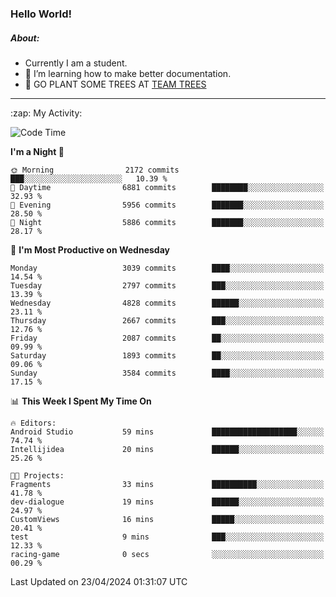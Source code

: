 ### Hello World!

##### About:
- Currently I am a student.
- 🌱 I’m learning how to make better documentation.
- 🌱 GO PLANT SOME TREES AT [TEAM TREES](https://teamtrees.org/)

---
  <summary>:zap: My Activity:</summary>
  
<!--START_SECTION:waka-->
![Code Time](http://img.shields.io/badge/Code%20Time-1%2C317%20hrs%2031%20mins-blue)

**I'm a Night 🦉** 

```text
🌞 Morning                2172 commits        ███░░░░░░░░░░░░░░░░░░░░░░   10.39 % 
🌆 Daytime                6881 commits        ████████░░░░░░░░░░░░░░░░░   32.93 % 
🌃 Evening                5956 commits        ███████░░░░░░░░░░░░░░░░░░   28.50 % 
🌙 Night                  5886 commits        ███████░░░░░░░░░░░░░░░░░░   28.17 % 
```
📅 **I'm Most Productive on Wednesday** 

```text
Monday                   3039 commits        ████░░░░░░░░░░░░░░░░░░░░░   14.54 % 
Tuesday                  2797 commits        ███░░░░░░░░░░░░░░░░░░░░░░   13.39 % 
Wednesday                4828 commits        ██████░░░░░░░░░░░░░░░░░░░   23.11 % 
Thursday                 2667 commits        ███░░░░░░░░░░░░░░░░░░░░░░   12.76 % 
Friday                   2087 commits        ██░░░░░░░░░░░░░░░░░░░░░░░   09.99 % 
Saturday                 1893 commits        ██░░░░░░░░░░░░░░░░░░░░░░░   09.06 % 
Sunday                   3584 commits        ████░░░░░░░░░░░░░░░░░░░░░   17.15 % 
```


📊 **This Week I Spent My Time On** 

```text
🔥 Editors: 
Android Studio           59 mins             ███████████████████░░░░░░   74.74 % 
Intellijidea             20 mins             ██████░░░░░░░░░░░░░░░░░░░   25.26 % 

🐱‍💻 Projects: 
Fragments                33 mins             ██████████░░░░░░░░░░░░░░░   41.78 % 
dev-dialogue             19 mins             ██████░░░░░░░░░░░░░░░░░░░   24.97 % 
CustomViews              16 mins             █████░░░░░░░░░░░░░░░░░░░░   20.41 % 
test                     9 mins              ███░░░░░░░░░░░░░░░░░░░░░░   12.33 % 
racing-game              0 secs              ░░░░░░░░░░░░░░░░░░░░░░░░░   00.29 % 
```


 Last Updated on 23/04/2024 01:31:07 UTC
<!--END_SECTION:waka-->
